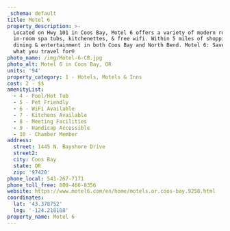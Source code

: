 ```yaml
---
_schema: default
title: Motel 6
property_description: >-
  Located on Hwy 101 in Coos Bay, Motel 6 offers a variety of modern rooms with
  in-room spa tubs, kitchenettes, & free wifi. Within 5 miles of shopping,
  dining & entertainment in both Coos Bay and North Bend. Motel 6: Save more for
  what you travel for®
photo_name: /img/Motel-6-CB.jpg
photo_alt: Motel 6 in Coos Bay, OR
units: '94'
property_category: 1 - Hotels, Motels & Inns
cost: 2 - $$
amenityList:
  - 4 - Pool/Hot Tub
  - 5 - Pet Friendly
  - 6 - WiFi Available
  - 7 - Kitchens Available
  - 8 - Meeting Facilities
  - 9 - Handicap Accessible
  - 10 - Chamber Member
address:
  street: 1445 N. Bayshore Drive
  street2:
  city: Coos Bay
  state: OR
  zip: '97420'
phone_local: 541-267-7171
phone_toll_free: 800-466-8356
website: https://www.motel6.com/en/home/motels.or.coos-bay.9258.html
coordinates:
  lat: '43.378752'
  lng: '-124.218168'
property_name: Motel 6
---
```

